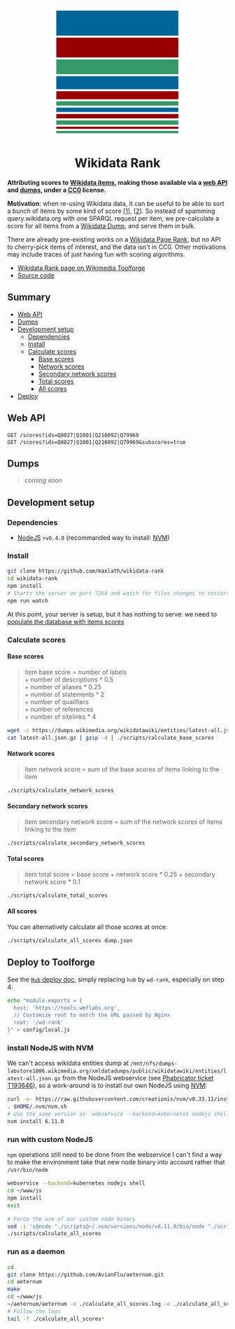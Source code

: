 <!-- Centering -->
<div style="margin: 0 auto; width: 300px; text-align: center;" align="center">
  <img src="https://raw.githubusercontent.com/maxlath/wikidata-rank/master/assets/images/logo_sorted_square.png" width="300">
  <h1>Wikidata Rank</h1>
</div>

**Attributing scores to [Wikidata items](https://www.wikidata.org/wiki/Wikidata:Glossary#Item), making those available via a [web API](#web-api) and [dumps](#dumps), under a [CC0](https://creativecommons.org/publicdomain/zero/1.0/) license.**

**Motivation**: when re-using Wikidata data, it can be useful to be able to sort a bunch of items by some kind of score [[1](https://stackoverflow.com/questions/39438022/wikidata-results-sorted-by-something-similar-to-a-pagerank)], [[2](https://github.com/inventaire/inventaire/blob/1aaff2a/server/data/wikidata/queries/links_count.coffee)]. So instead of spamming query.wikidata.org with one SPARQL request per item, we pre-calculate a score for all items from a [Wikidata Dump](https://www.wikidata.org/wiki/Wikidata:Database_download#JSON_dumps_.28recommended.29), and serve them in bulk.

There are already pre-existing works on a [Wikidata Page Rank](http://people.aifb.kit.edu/ath/), but no API to cherry-pick items of interest, and the data isn't in CC0. Other motivations may include traces of just having fun with scoring algorithms.

* [Wikidata Rank page on Wikimedia Toolforge](https://toolsadmin.wikimedia.org/tools/id/wikidata-rank)
* [Source code](https://github.com/maxlath/wikidata-rank)

## Summary

<!-- START doctoc generated TOC please keep comment here to allow auto update -->
<!-- DON'T EDIT THIS SECTION, INSTEAD RE-RUN doctoc TO UPDATE -->


- [Web API](#web-api)
- [Dumps](#dumps)
- [Development setup](#development-setup)
  - [Dependencies](#dependencies)
  - [Install](#install)
  - [Calculate scores](#calculate-scores)
    - [Base scores](#base-scores)
    - [Network scores](#network-scores)
    - [Secondary network scores](#secondary-network-scores)
    - [Total scores](#total-scores)
    - [All scores](#all-scores)
- [Deploy](#deploy)

<!-- END doctoc generated TOC please keep comment here to allow auto update -->

## Web API
```
GET /scores?ids=Q8027|Q1001|Q216092|Q79969
GET /scores?ids=Q8027|Q1001|Q216092|Q79969&subscores=true
```

## Dumps
> *coming soon*


## Development setup

### Dependencies
* [NodeJS](https://nodejs.org) `>v6.4.0` (recommanded way to install: [NVM](https://github.com/creationix/nvm))

### Install
```sh
git clone https://github.com/maxlath/wikidata-rank
cd wikidata-rank
npm install
# Starts the server on port 7264 and watch for files changes to restart
npm run watch
```

At this point, your server is setup, but it has nothing to serve: we need to [populate the database with items scores](#calculate-scores)

### Calculate scores

#### Base scores

> item base score =
> number of labels<br>
> \+ number of descriptions * 0.5<br>
> \+ number of aliases * 0.25<br>
> \+ number of statements * 2<br>
> \+ number of qualifiers<br>
> \+ number of references<br>
> \+ number of sitelinks * 4

```sh
wget -c https://dumps.wikimedia.org/wikidatawiki/entities/latest-all.json.gz
cat latest-all.json.gz | gzip -d | ./scripts/calculate_base_scores
```

#### Network scores
> item network score = sum of the base scores of items linking to the item

```sh
./scripts/calculate_network_scores
```

#### Secondary network scores
> item secondary network score = sum of the network scores of items linking to the item

```sh
./scripts/calculate_secondary_network_scores
```

#### Total scores
> item total score = base score + network score * 0.25 + secondary network score * 0.1

```sh
./scripts/calculate_total_scores
```

#### All scores
You can alternatively calculate all those scores at once:
```sh
./scripts/calculate_all_scores dump.json
```

## Deploy to Toolforge
See the [`Hub` deploy doc](https://github.com/maxlath/hub/blob/master/docs/deploy.md), simply replacing `hub` by `wd-rank`, especially on step 4:
```sh
echo "module.exports = {
  host: 'https://tools.wmflabs.org',
  // Customize root to match the URL passed by Nginx
  root: '/wd-rank'
}" > config/local.js
```

### install NodeJS with NVM
We can't access wikidata entities dump at `/mnt/nfs/dumps-labstore1006.wikimedia.org/xmldatadumps/public/wikidatawiki/entities/latest-all.json.gz` from the NodeJS webservice (see [Phabricator ticket T193646](https://phabricator.wikimedia.org/T193646)), so a work-around is to install our own NodeJS using [NVM](https://github.com/creationix/nvm):
```sh
curl -o- https://raw.githubusercontent.com/creationix/nvm/v0.33.11/install.sh | bash
. $HOME/.nvm/nvm.sh
# Use the same version as `webservice --backend=kubernetes nodejs shell`
nvm install 6.11.0
```

### run with custom NodeJS
`npm` operations still need to be done from the webservice I can't find a way to make the environment take that new node binary into account rather that `/usr/bin/node`
```sh
webservice --backend=kubernetes nodejs shell
cd ~/www/js
npm install
exit
```
```sh
# Force the use of our custom node binary
sed -i 's@node "./scripts@~/.nvm/versions/node/v6.11.0/bin/node "./scripts@' ./scripts/calculate_all_scores
./scripts/calculate_all_scores
```

### run as a daemon
```sh
cd
git clone https://github.com/AvianFlu/aeternum.git
cd aeternum
make
cd ~/www/js
~/aeternum/aeternum -o ./calculate_all_scores.log -e ./calculate_all_scores.err -- ./scripts/calculate_all_scores
# Follow the logs
tail -f ./calculate_all_scores*
```
